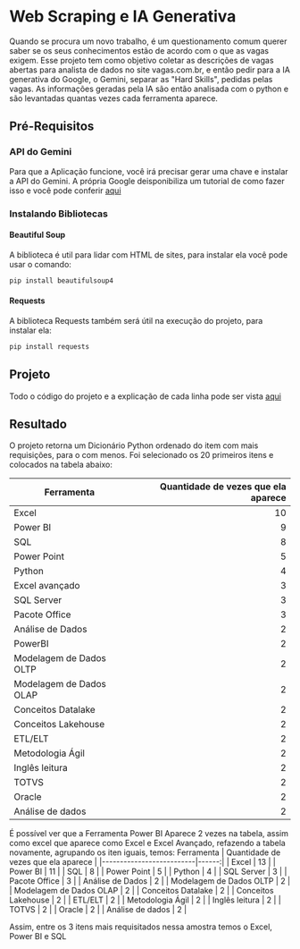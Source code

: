 # Web Scraping e IA Generativa
Quando se procura um novo trabalho, é um questionamento comum querer saber se os seus conhecimentos estão de acordo com o que as vagas exigem.
Esse projeto tem como objetivo coletar as descrições de vagas abertas para analista de dados no site vagas.com.br, e então pedir para a IA generativa do Google, o Gemini, separar as "Hard Skills", pedidas pelas vagas. As informações geradas pela IA são então analisada com o python e são levantadas quantas vezes cada ferramenta aparece.

## Pré-Requisitos
### API do Gemini
Para que a Aplicação funcione, você irá precisar gerar uma chave e instalar a API do Gemini. A própria Google deisponibiliza um tutorial de como fazer isso e você pode conferir [aqui](https://ai.google.dev/tutorials/python_quickstart)

### Instalando Bibliotecas
#### Beautiful Soup
A biblioteca é util para lidar com HTML de sites, para instalar ela você pode usar o comando:
```bash
pip install beautifulsoup4
```
#### Requests
A biblioteca Requests também será útil na execução do projeto, para instalar ela:
```bash
pip install requests
```
## Projeto
Todo o código do projeto e a explicação de cada linha pode ser vista [aqui](https://github.com/suzananeves/Web-Scraping-e-IA-Generativa/blob/main/Analise.ipynb)

## Resultado
O projeto retorna um Dicionário Python ordenado do item com mais requisições, para o com menos. Foi selecionado os 20 primeiros itens e colocados na tabela abaixo:

| Ferramenta | Quantidade de vezes que ela aparece |
|--------------------------|------:|
| Excel                    |    10 |
| Power BI                 |     9 |
| SQL                      |     8 |
| Power Point              |     5 |
| Python                   |     4 |
| Excel avançado           |     3 |
| SQL Server               |     3 |
| Pacote Office            |     3 |
| Análise de Dados         |     2 |
| PowerBI                  |     2 |
| Modelagem de Dados OLTP  |     2 |
| Modelagem de Dados OLAP  |     2 |
| Conceitos Datalake       |     2 |
| Conceitos Lakehouse      |     2 |
| ETL/ELT                  |     2 |
| Metodologia Ágil         |     2 |
| Inglês leitura           |     2 |
| TOTVS                    |     2 |
| Oracle                   |     2 |
| Análise de dados         |     2 |

É possível ver que a Ferramenta Power BI Aparece 2 vezes na tabela, assim como excel que aparece como Excel e Excel Avançado, refazendo a tabela novamente, agrupando os iten iguais, temos:
 Ferramenta | Quantidade de vezes que ela aparece |
|--------------------------|------:|
| Excel                    |    13 |
| Power BI                 |    11 |
| SQL                      |     8 |
| Power Point              |     5 |
| Python                   |     4 |
| SQL Server               |     3 |
| Pacote Office            |     3 |
| Análise de Dados         |     2 |
| Modelagem de Dados OLTP  |     2 |
| Modelagem de Dados OLAP  |     2 |
| Conceitos Datalake       |     2 |
| Conceitos Lakehouse      |     2 |
| ETL/ELT                  |     2 |
| Metodologia Ágil         |     2 |
| Inglês leitura           |     2 |
| TOTVS                    |     2 |
| Oracle                   |     2 |
| Análise de dados         |     2 |

Assim, entre os 3 itens mais requisitados nessa amostra temos o Excel, Power BI e SQL


